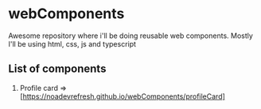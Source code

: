 # webComponents
Awesome repository where i'll be doing reusable web components. Mostly I'll be using html, css, js and typescript

## List of components
  1. Profile card => [https://noadevrefresh.github.io/webComponents/profileCard]
